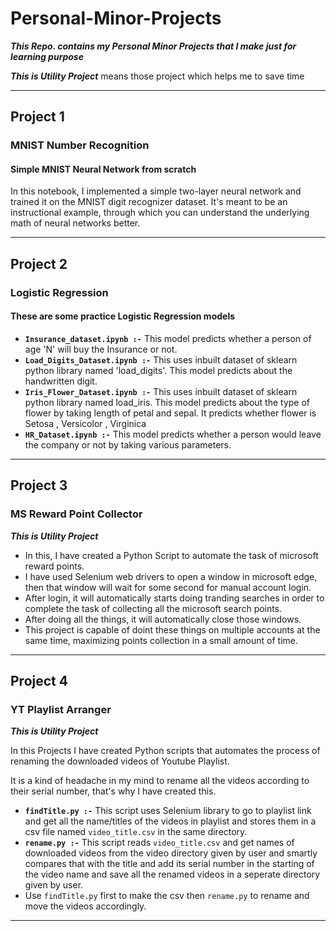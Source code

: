 # Personal-Minor-Projects

**_This Repo. contains my Personal Minor Projects that I make just for learning purpose_**

**_This is Utility Project_** means those project which helps me to save time

---

## Project 1

### MNIST Number Recognition

#### Simple MNIST Neural Network from scratch

In this notebook, I implemented a simple two-layer neural network and trained it on the MNIST digit recognizer dataset. It's meant to be an instructional example, through which you can understand the underlying math of neural networks better.

---

## Project 2

### Logistic Regression

#### These are some practice Logistic Regression models

- **`Insurance_dataset.ipynb :-`** This model predicts whether a person of age 'N' will buy the Insurance or not.
- **`Load_Digits_Dataset.ipynb :-`** This uses inbuilt dataset of sklearn python library named 'load_digits'. This model predicts about the handwritten digit.
- **`Iris_Flower_Dataset.ipynb :-`** This uses inbuilt dataset of sklearn python library named load_iris. This model predicts about the type of flower by taking length of petal and sepal. It predicts whether flower is Setosa , Versicolor , Virginica
- **`HR_Dataset.ipynb :-`** This model predicts whether a person would leave the company or not by taking various parameters.

---

## Project 3

### MS Reward Point Collector

**_This is Utility Project_**

- In this, I have created a Python Script to automate the task of microsoft reward points.
- I have used Selenium web drivers to open a window in microsoft edge, then that window will wait for some second for manual account login.
- After login, it will automatically starts doing tranding searches in order to complete the task of collecting all the microsoft search points.
- After doing all the things, it will automatically close those windows.
- This project is capable of doint these things on multiple accounts at the same time, maximizing points collection in a small amount of time.

---

## Project 4

### YT Playlist Arranger

**_This is Utility Project_**

In this Projects I have created Python scripts that automates the process of renaming the downloaded videos of Youtube Playlist.

It is a kind of headache in my mind to rename all the videos according to their serial number, that's why I have created this.

- **`findTitle.py :-`** This script uses Selenium library to go to playlist link and get all the name/titles of the videos in playlist and stores them in a csv file named `video_title.csv` in the same directory.
- **`rename.py :-`** This script reads `video_title.csv` and get names of downloaded videos from the video directory given by user and smartly compares that with the title and add its serial number in the starting of the video name and save all the renamed videos in a seperate directory given by user.
- Use `findTitle.py` first to make the csv then `rename.py` to rename and move the videos accordingly.

---
